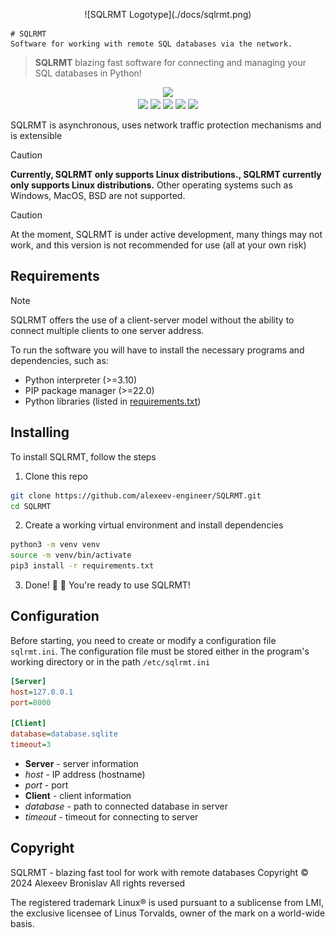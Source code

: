 <p align="center">
	![SQLRMT Logotype](./docs/sqlrmt.png)

	# SQLRMT
	Software for working with remote SQL databases via the network.
</p>

> **SQLRMT** blazing fast software for connecting and managing your SQL databases in Python!

<p align="center">
    <img src="https://img.shields.io/github/issues/zproger/bspwm-dotfiles?style=for-the-badge">
    </br>
    <img src="https://img.shields.io/github/languages/top/alexeev-engineer/SQLRMT?style=for-the-badge">
    <img src="https://img.shields.io/github/languages/count/alexeev-engineer/SQLRMT?style=for-the-badge">
    <img src="https://img.shields.io/github/stars/alexeev-engineer/SQLRMT?style=for-the-badge">
    <img src="https://img.shields.io/github/issues/alexeev-engineer/SQLRMT?style=for-the-badge">
    <img src="https://img.shields.io/github/last-commit/alexeev-engineer/SQLRMT?style=for-the-badge">
    </br>
</p>

SQLRMT is asynchronous, uses network traffic protection mechanisms and is extensible

> [!CAUTION]
> **Currently, SQLRMT only supports Linux distributions., SQLRMT currently only supports Linux distributions.** Other operating systems such as Windows, MacOS, BSD are not supported.

> [!CAUTION]
> At the moment, SQLRMT is under active development, many things may not work, and this version is not recommended for use (all at your own risk)

## Requirements

> [!NOTE]
> SQLRMT offers the use of a client-server model without the ability to connect multiple clients to one server address.

To run the software you will have to install the necessary programs and dependencies, such as:

 + Python interpreter (>=3.10)
 + PIP package manager (>=22.0)
 + Python libraries (listed in [requirements.txt](./requirements.txt))

## Installing
To install SQLRMT, follow the steps

1. Clone this repo

```bash
git clone https://github.com/alexeev-engineer/SQLRMT.git
cd SQLRMT
```

2. Create a working virtual environment and install dependencies

```bash
python3 -m venv venv
source -m venv/bin/activate
pip3 install -r requirements.txt
```

3. Done! 💪 🎉  You're ready to use SQLRMT!

## Configuration
Before starting, you need to create or modify a configuration file `sqlrmt.ini`. The configuration file must be stored either in the program's working directory or in the path `/etc/sqlrmt.ini`

```ini
[Server]
host=127.0.0.1
port=8000

[Client]
database=database.sqlite
timeout=3
```

 + **Server** - server information
  + *host* - IP address (hostname)
  + *port* - port
 + **Client** - client information
  + *database* - path to connected database in server
  + *timeout* - timeout for connecting to server

## Copyright
SQLRMT - blazing fast tool for work with remote databases
Copyright © 2024 Alexeev Bronislav
All rights reversed

The registered trademark Linux® is used pursuant to a sublicense from LMI, the exclusive licensee of Linus Torvalds, owner of the mark on a world-wide basis.

